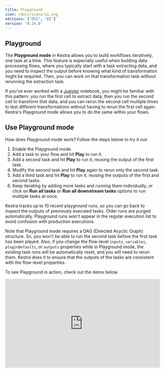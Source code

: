 ```yaml
---
title: Playground
icon: /docs/icons/ui.svg
editions: ["OSS", "EE"]
version: "0.24.0"
---
```


## Playground

The **Playground mode** in Kestra allows you to build workflows iteratively, one task at a time. This feature is especially useful when building data processing flows, where you typically start with a task extracting data, and you need to inspect the output before knowing what kind of transformation might be required. Then, you can work on that transformation task without rerunning the extraction task.

If you've ever worked with a [Jupyter](https://jupyter.org/) notebook, you might be familiar with this pattern: you run the first cell to extract data, then you run the second cell to transform that data, and you can rerun the second cell multiple times to test different transformations without having to rerun the first cell again. Kestra's Playground mode allows you to do the same within your flows.

## Use Playground mode

How does Playground mode work? Follow the steps below to try it out:

1. Enable the Playground mode.
2. Add a task to your flow and hit **Play** to run it.
3. Add a second task and hit **Play** to run it, reusing the output of the first task.
4. Modify the second task and hit **Play** again to rerun only the second task.
5. Add a third task and hit **Play** to run it, reusing the outputs of the first and second tasks.
6. Keep iterating by adding more tasks and running them individually, or click on **Run all tasks** or **Run all downstream tasks** options to run multiple tasks at once.

Kestra tracks up to 10 recent playground runs, so you can go back to inspect the outputs of previously executed tasks. Older runs are purged automatically. Playground runs won't appear in the regular execution list to avoid confusion with production executions.

Note that Playground mode requires a DAG (Directed Acyclic Graph) structure. So, you won't be able to run the second task before the first task has been played. Also, if you change the flow-level `inputs`, `variables`, `pluginDefaults`, or `outputs` properties while in Playground mode, the existing task runs will be automatically reset, and you will need to rerun them. Kestra does it to ensure that the outputs of the tasks are consistent with the flow-level properties.

To see Playground in action, check out the demo below.

<div style="position: relative; padding-bottom: calc(48.95833333333333% + 41px); height: 0; width: 100%;"><iframe src="https://demo.arcade.software/LjdQeZY6l0gVWb8zJ3PY?embed&embed_mobile=tab&embed_desktop=inline&show_copy_link=true" title="Playground Demo | Kestra" frameborder="0" loading="lazy" webkitallowfullscreen mozallowfullscreen allowfullscreen allow="clipboard-write" style="position: absolute; top: 0; left: 0; width: 100%; height: 100%; color-scheme: light;" ></iframe></div>
